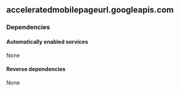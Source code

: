 ## acceleratedmobilepageurl.googleapis.com

### Dependencies

#### Automatically enabled services

None

#### Reverse dependencies

None
